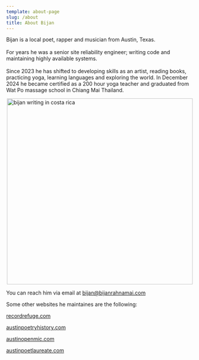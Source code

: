 ```yaml
---
template: about-page
slug: /about
title: About Bijan
---
```


Bijan is a local poet, rapper and musician from Austin, Texas. <br>
<br>
For years he was a senior site reliability engineer; writing code and maintaining highly available systems.<br>
<br>
Since 2023 he has shifted to developing skills as an artist, reading books, practicing yoga, learning languages and exploring the world. In December 2024 he became certified as a 200 hour yoga teacher and graduated from Wat Po massage school in Chiang Mai Thailand.

<img src="/assets/profile/temple-bijan.jpeg" alt="bijan writing in costa rica" width="500" style="display: block; margin: 0 auto;" />

You can reach him via email at bijan@bijanrahnamai.com<br>

Some other websites he maintaines are the following:<br>

[recordrefuge.com](https://recordrefuge.com/)

[austinpoetryhistory.com](https://austinpoetryhistory.com/)

[austinopenmic.com](https://austinopenmic.com/)

[austinpoetlaureate.com](https://austinpoetlaureate.com/)
